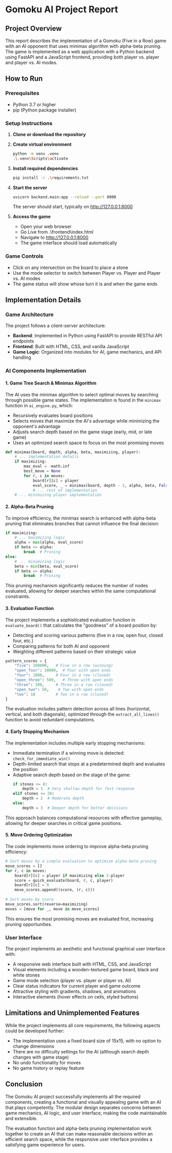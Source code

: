 # Gomoku AI Project Report

## Project Overview

This report describes the implementation of a Gomoku (Five in a Row) game with an AI opponent that uses minimax algorithm with alpha-beta pruning. The game is implemented as a web application with a Python backend using FastAPI and a JavaScript frontend, providing both player vs. player and player vs. AI modes.

## How to Run

### Prerequisites
- Python 3.7 or higher
- pip (Python package installer)

### Setup Instructions

1. **Clone or download the repository**

3. **Create virtual environment**
   ```bash
   python -m venv .venv
   .\.venv\Scripts\activate
   ```

3. **Install required dependencies**
   ```bash
   pip install -r .\requirements.txt
   ```

4. **Start the server**
   ```bash
   uvicorn backend.main:app --reload --port 8000
   ```
   The server should start, typically on http://127.0.0.1:8000

5. **Access the game**
   - Open your web browser
   - Go Live from .\frontend\index.html
   - Navigate to http://127.0.0.1:8000
   - The game interface should load automatically

### Game Controls
- Click on any intersection on the board to place a stone
- Use the mode selector to switch between Player vs. Player and Player vs. AI modes
- The game status will show whose turn it is and when the game ends

## Implementation Details

### Game Architecture

The project follows a client-server architecture:
- **Backend**: Implemented in Python using FastAPI to provide RESTful API endpoints
- **Frontend**: Built with HTML, CSS, and vanilla JavaScript
- **Game Logic**: Organized into modules for AI, game mechanics, and API handling

### AI Components Implementation

#### 1. Game Tree Search & Minimax Algorithm

The AI uses the minimax algorithm to select optimal moves by searching through possible game states. The implementation is found in the `minimax` function in `ai_engine.py`, which:
- Recursively evaluates board positions
- Selects moves that maximize the AI's advantage while minimizing the opponent's advantage
- Adjusts search depth based on the game stage (early, mid, or late game)
- Uses an optimized search space to focus on the most promising moves

```python
def minimax(board, depth, alpha, beta, maximizing, player):
    # ... implementation details
    if maximizing:
        max_eval = -math.inf
        best_move = None
        for r, c in moves:
            board[r][c] = player
            eval_score, _ = minimax(board, depth - 1, alpha, beta, False, player)
            # ... rest of implementation
    # ... minimizing player implementation
```

#### 2. Alpha-Beta Pruning

To improve efficiency, the minimax search is enhanced with alpha-beta pruning that eliminates branches that cannot influence the final decision:

```python
if maximizing:
    # ... maximizing logic
    alpha = max(alpha, eval_score)
    if beta <= alpha:
        break  # Pruning
else:
    # ... minimizing logic
    beta = min(beta, eval_score)
    if beta <= alpha:
        break  # Pruning
```

This pruning mechanism significantly reduces the number of nodes evaluated, allowing for deeper searches within the same computational constraints.

#### 3. Evaluation Function

The project implements a sophisticated evaluation function in `evaluate_board()` that calculates the "goodness" of a board position by:
- Detecting and scoring various patterns (five in a row, open four, closed four, etc.)
- Comparing patterns for both AI and opponent
- Weighting different patterns based on their strategic value

```python
pattern_scores = {
    "five": 100000,   # Five in a row (winning)
    "open_four": 10000,  # Four with open ends
    "four": 1000,     # Four in a row (closed)
    "open_three": 500,   # Three with open ends
    "three": 100,     # Three in a row (closed)
    "open_two": 50,    # Two with open ends
    "two": 10         # Two in a row (closed)
}
```

The evaluation includes pattern detection across all lines (horizontal, vertical, and both diagonals), optimized through the `extract_all_lines()` function to avoid redundant computations.

#### 4. Early Stopping Mechanism

The implementation includes multiple early stopping mechanisms:
- Immediate termination if a winning move is detected: `check_for_immediate_win()`
- Depth-limited search that stops at a predetermined depth and evaluates the position
- Adaptive search depth based on the stage of the game:
  ```python
  if stones <= 8:
      depth = 1  # Very shallow depth for fast response
  elif stones <= 20:
      depth = 2  # Moderate depth
  else:
      depth = 3  # Deeper depth for better decisions
  ```
  
This approach balances computational resources with effective gameplay, allowing for deeper searches in critical game positions.

#### 5. Move Ordering Optimization

The code implements move ordering to improve alpha-beta pruning efficiency:
```python
# Sort moves by a simple evaluation to optimize alpha-beta pruning
move_scores = []
for r, c in moves:
    board[r][c] = player if maximizing else 3-player
    score = quick_evaluate(board, r, c, player)
    board[r][c] = 0
    move_scores.append((score, (r, c)))
        
# Sort moves by score
move_scores.sort(reverse=maximizing)
moves = [move for _, move in move_scores]
```

This ensures the most promising moves are evaluated first, increasing pruning opportunities.

### User Interface

The project implements an aesthetic and functional graphical user interface with:
- A responsive web interface built with HTML, CSS, and JavaScript
- Visual elements including a wooden-textured game board, black and white stones
- Game mode selection (player vs. player or player vs. AI)
- Clear status indicators for current player and game outcome
- Attractive styling with gradients, shadows, and animations
- Interactive elements (hover effects on cells, styled buttons)

## Limitations and Unimplemented Features

While the project implements all core requirements, the following aspects could be developed further:
- The implementation uses a fixed board size of 15x15, with no option to change dimensions
- There are no difficulty settings for the AI (although search depth changes with game stage)
- No undo functionality for moves
- No game history or replay feature

## Conclusion

The Gomoku AI project successfully implements all the required components, creating a functional and visually appealing game with an AI that plays competently. The modular design separates concerns between game mechanics, AI logic, and user interface, making the code maintainable and extensible.

The evaluation function and alpha-beta pruning implementation work together to create an AI that can make reasonable decisions within an efficient search space, while the responsive user interface provides a satisfying game experience for users.
